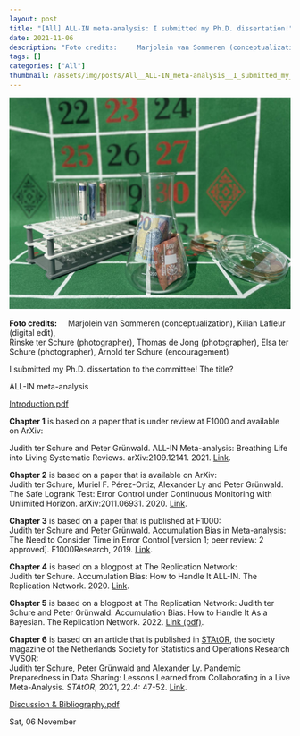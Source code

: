 ```yaml
---
layout: post
title: "[All] ALL-IN meta-analysis: I submitted my Ph.D. dissertation!"
date: 2021-11-06
description: "Foto credits:     Marjolein van Sommeren (conceptualization), Kilian Lafleur (digital edit), Rinske ter Schure (photographer), Thomas de Jong (photographer), Elsa ter Schure (photographer), Arnold ter Schure (encouragement)I submitted my Ph.D. dissertation to the committee! The title? ALL-IN meta-analysisIntroduction.pdfChapter 1 is based on a paper that is under review at F1000 and available on ArXiv:Judith ter Schure and Peter Grünwald. ALL-IN Meta-analysis: Breathing Life into Living Systematic Reviews. arXiv:2109.12141. 2021. Link.Chapter 2 is based on a paper that is available on ArXiv:Judith ter Schure, Muriel F. Pérez-Ortiz, Alexander Ly and Peter Grünwald. The Safe Logrank Test: Error Control under Continuous Monitoring with Unlimited Horizon.arXiv:2011.06931. 2020. Link.Chapter 3 is based on a paper that is published at F1000:Judith ter Schure and Peter Grünwald. Accumulation Bias in Meta-analysis: The Need to Consider Time in Error Control [version 1; peer review: 2 approved].F1000Research, 2019. Link.Chapter 4 is based on a blogpost at The Replication Network:Judith ter Schure. Accumulation Bias: How to Handle It ALL-IN. The Replication Network. 2020. Link.Chapter 5 is based on a blogpost at The Replication Network:Judith ter Schure and Peter Grünwald. Accumulation Bias: How to Handle It As a Bayesian. The Replication Network. 2022. Link (pdf).Chapter 6 is based on an article that is published in STAtOR, the society magazine of the Netherlands Society for Statistics and Operations Research VVSOR:Judith ter Schure, Peter Grünwald and Alexander Ly. Pandemic Preparedness in Data Sharing: Lessons Learned from Collaborating in a Live Meta-Analysis. STAtOR, 2021, 22.4: 47-52. Link.Discussion & Bibliography.pdf"
tags: []
categories: ["All"]
thumbnail: /assets/img/posts/All__ALL-IN_meta-analysis__I_submitted_my_Ph.D._dissertation_-thumbnail.jpeg
---
```

![](/assets/img/posts/All__ALL-IN_meta-analysis__I_submitted_my_Ph.D._dissertation_-0.jpeg)

**Foto credits:**     Marjolein van Sommeren (conceptualization), Kilian Lafleur (digital edit),   
Rinske ter Schure (photographer), Thomas de Jong (photographer), Elsa ter Schure (photographer), Arnold ter Schure (encouragement)

I submitted my Ph.D. dissertation to the committee! The title?

ALL-IN meta-analysis

[Introduction.pdf](gallery/15427536502cbc0f679709b405abfd18_ith_ter_Schure_Introduction.pdf)

**Chapter 1** is based on a paper that is under review at F1000 and available on ArXiv:

Judith ter Schure and Peter Grünwald. ALL-IN Meta-analysis: Breathing Life into Living Systematic Reviews. arXiv:2109.12141. 2021. [Link](https://arxiv.org/abs/2109.12141).  
  
**Chapter 2** is based on a paper that is available on ArXiv:  
Judith ter Schure, Muriel F. Pérez-Ortiz, Alexander Ly and Peter Grünwald. The Safe Logrank Test: Error Control under Continuous Monitoring with Unlimited Horizon. arXiv:2011.06931. 2020. [Link](https://arxiv.org/abs/2011.06931).  
  
**Chapter 3** is based on a paper that is published at F1000:  
Judith ter Schure and Peter Grünwald. Accumulation Bias in Meta-analysis: The Need to Consider Time in Error Control [version 1; peer review: 2 approved]. F1000Research, 2019. [Link](https://f1000research.com/articles/8-962).  
  
**Chapter 4** is based on a blogpost at The Replication Network:  
Judith ter Schure. Accumulation Bias: How to Handle It ALL-IN. The Replication Network. 2020. [Link](https://replicationnetwork.com/2020/12/04/ter-schure-accumulation-bias-how-to-handle-it-all-in/).  
  
**Chapter 5** is based on a blogpost at The Replication Network: Judith ter Schure and Peter Grünwald. Accumulation Bias: How to Handle It As a Bayesian. The Replication Network. 2022. [Link (pdf)](gallery/a99ecfd55b3b7f3427eec27be18b748b_Judith_ter_Schure_Chapter_5.pdf).

**Chapter 6** is based on an article that is published in [STAtOR](https://www.vvsor.nl/stator/pages/stator-december-2021-special-issue/), the society magazine of the Netherlands Society for Statistics and Operations Research VVSOR:  
Judith ter Schure, Peter Grünwald and Alexander Ly. Pandemic Preparedness in Data Sharing: Lessons Learned from Collaborating in a Live Meta-Analysis. *STAtOR*, 2021, 22.4: 47-52. [Link](https://www.vvsor.nl/wp-content/uploads/2022/01/STAtOR-2021-4-47-52-TerSchure-ea-spreads.pdf).  
  
[Discussion & Bibliography.pdf](gallery/53fa58b75565026f05882232698cac6a_e_Discussion___Bibliography.pdf)

Sat, 06 November
